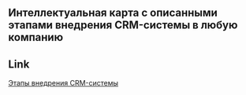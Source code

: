 ## Интеллектуальная карта с описанными этапами внедрения CRM-системы в любую компанию


## Link
[Этапы внедрения CRM-системы](https://mm.tt/app/map/3347442726?t=wbtV7zSPUv)
